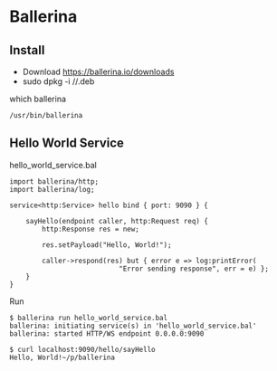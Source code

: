 # Ballerina


## Install
* Download https://ballerina.io/downloads
* sudo dpkg -i /<ballerina-home>/<ballerina-binary>.deb

which ballerina
```
/usr/bin/ballerina
```

## Hello World Service


hello_world_service.bal
```
import ballerina/http;
import ballerina/log;

service<http:Service> hello bind { port: 9090 } {

    sayHello(endpoint caller, http:Request req) {
        http:Response res = new;

        res.setPayload("Hello, World!");

        caller->respond(res) but { error e => log:printError(
                           "Error sending response", err = e) };
    }
}
```

Run
```
$ ballerina run hello_world_service.bal
ballerina: initiating service(s) in 'hello_world_service.bal'
ballerina: started HTTP/WS endpoint 0.0.0.0:9090

$ curl localhost:9090/hello/sayHello
Hello, World!~/p/ballerina
```

